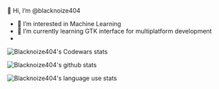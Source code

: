 👋 Hi, I’m @blacknoize404
- 👀 I’m interested in Machine Learning
- 🌱 I’m currently learning GTK interface for multiplatform development
- 
![Blacknoize404's Codewars stats](https://www.codewars.com/users/blacknoize404/badges/large)

![Blacknoize404's github stats](https://github-readme-stats.vercel.app/api?username=blacknoize404&theme=gruvbox&show_icons=true)

![Blacknoize404's language use stats](https://github-readme-stats.vercel.app/api/top-langs/?username=blacknoize404&layout=compact)


<!---
blacknoize404/blacknoize404 is a ✨ special ✨ repository because its `README.md` (this file) appears on your GitHub profile.
You can click the Preview link to take a look at your changes.
--->
